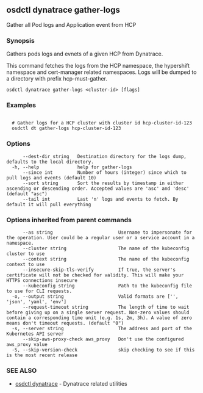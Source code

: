 ## osdctl dynatrace gather-logs

Gather all Pod logs and Application event from HCP

### Synopsis

Gathers pods logs and evnets of a given HCP from Dynatrace.

  This command fetches the logs from the HCP namespace, the hypershift namespace and cert-manager related namespaces.
  Logs will be dumped to a directory with prefix hcp-must-gather.
		

```
osdctl dynatrace gather-logs <cluster-id> [flags]
```

### Examples

```

  # Gather logs for a HCP cluster with cluster id hcp-cluster-id-123
  osdctl dt gather-logs hcp-cluster-id-123
```

### Options

```
      --dest-dir string   Destination directory for the logs dump, defaults to the local directory.
  -h, --help              help for gather-logs
      --since int         Number of hours (integer) since which to pull logs and events (default 10)
      --sort string       Sort the results by timestamp in either ascending or descending order. Accepted values are 'asc' and 'desc' (default "asc")
      --tail int          Last 'n' logs and events to fetch. By default it will pull everything
```

### Options inherited from parent commands

```
      --as string                        Username to impersonate for the operation. User could be a regular user or a service account in a namespace.
      --cluster string                   The name of the kubeconfig cluster to use
      --context string                   The name of the kubeconfig context to use
      --insecure-skip-tls-verify         If true, the server's certificate will not be checked for validity. This will make your HTTPS connections insecure
      --kubeconfig string                Path to the kubeconfig file to use for CLI requests.
  -o, --output string                    Valid formats are ['', 'json', 'yaml', 'env']
      --request-timeout string           The length of time to wait before giving up on a single server request. Non-zero values should contain a corresponding time unit (e.g. 1s, 2m, 3h). A value of zero means don't timeout requests. (default "0")
  -s, --server string                    The address and port of the Kubernetes API server
      --skip-aws-proxy-check aws_proxy   Don't use the configured aws_proxy value
  -S, --skip-version-check               skip checking to see if this is the most recent release
```

### SEE ALSO

* [osdctl dynatrace](osdctl_dynatrace.md)	 - Dynatrace related utilities

